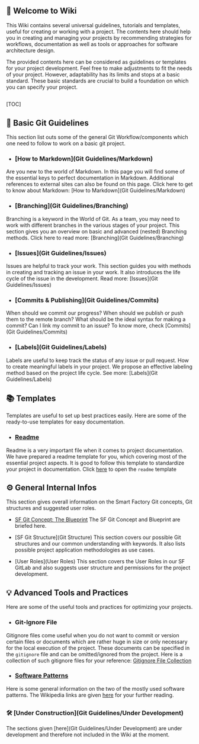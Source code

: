 ## 📜 Welcome to Wiki
This Wiki contains several universal guidelines, tutorials and templates, useful for creating or working with a project. The contents here should help you in creating and managing your projects by recommending strategies for workflows, documentation as well as tools or approaches for software architecture design.

The provided contents here can be considered as guidelines or templates for your project development. Feel free to make adjustments to fit the needs of your project. However, adaptability has its limits and stops at a basic standard. These basic standards are crucial to build a foundation on which you can specify your project.
##
[TOC]

## 📖 Basic Git Guidelines <a name = "basic_guidelines"></a> 

This section list outs some of the general Git Workflow/components which one need to follow to work on a basic git project. 

- ### [How to Markdown](Git Guidelines/Markdown)<a name = "how_to_markdown"></a> 
Are you new to the world of Markdown. In this page you will find some of the essential keys to perfect documentation in Markdown. Additional references to external sites can also be found on this page.
Click here to get to know about Markdown: [How to Markdown](Git Guidelines/Markdown)

- ### [Branching](Git Guidelines/Branching)<a name = "branching"></a> 
Branching is a keyword in the World of Git. As a team, you may need to work with different branches in the various stages of your project. This section gives you an overview on basic and advanced (nested) Branching methods. Click here to read more: [Branching](Git Guidelines/Branching)

- ### [Issues](Git Guidelines/Issues)<a name = "issues"></a> 
Issues are helpful to track your work. This section guides you with methods in creating and tracking an issue in your work. It also introduces the life cycle of the issue in the development. Read more: 
 [Issues](Git Guidelines/Issues)

- ### [Commits & Publishing](Git Guidelines/Commits)<a name = "commits"></a> 
When should we commit our progress? When should we publish or push them to the remote branch? What should be the ideal syntax for making a commit? Can I link my commit to an issue? To know more, check [Commits](Git Guidelines/Commits)

- ### [Labels](Git Guidelines/Labels)<a name = "labels"></a> 
Labels are useful to keep track the status of any issue or pull request. How to create meaningful labels in your project. We propose an effective labeling method based on the project life cycle. See more: [Labels](Git Guidelines/Labels)

## 📚 Templates <a name = "templates"></a> 
Templates are useful to set up best practices easily. Here are some of the ready-to-use templates for easy documentation.
- ### [Readme](Templates/Readme)<a name = "readme"></a> 
Readme is a very important file when it comes to project documentation. We have prepared a readme template for you, which covering most of the essential project aspects. It is good to follow this template to standardize your project in documentation. Click [here](Templates/Readme) to open the `readme` template 

## ⚙️ General Internal Infos <a name = "general_infos"></a> 
This section gives overall information on the Smart Factory Git concepts, Git structures and suggested user roles.
- [SF Git Concept: The Blueprint](Blueprint)
The SF Git Concept and Blueprint are briefed here.
 
- [SF Git Structure](Git Structure)
This section covers our possible Git structures and our common understanding with keywords. It also lists possible project application methodologies as use cases. 

- [User Roles](User Roles)
This section covers the User Roles in our SF GitLab and also suggests user structure and permissions for the project development.  


## 💡 Advanced Tools and Practices<a name = "recommended_tools_services"></a> 
Here are some of the useful tools and practices for optimizing your projects. 

- ### Git-Ignore File  <a name = "gitignore"></a> 
Gitignore files come useful when you do not want to commit or version certain files or documents which are rather huge in size or only necessary for the local execution of the project. These documents can be specified in the `gitignore` file and can be omitted/ignored from the project. Here is a collection of such gitignore files for your reference: [Gitignore File Collection](https://github.com/github/gitignore)

- ### [Software Patterns](Software-Patterns) <a name = "software_patterns"></a> 
Here is some general information on the two of the mostly used software patterns. The Wikipedia links are given [here](Software-Patterns) for your further reading.
##


##

### 🛠️ [Under Construction](Git Guidelines/Under Development) <a name = "under_construction"></a> 

The sections given [here](Git Guidelines/Under Development) are under development and therefore not included in the Wiki at the moment. 

#